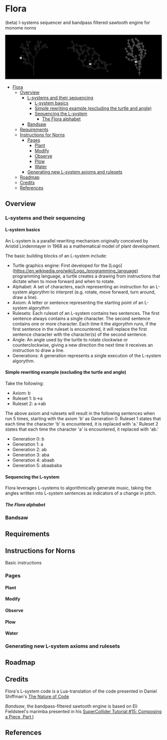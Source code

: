 # Flora 
(beta) 
l-systems sequencer and bandpass filtered sawtooth engine for monome norns

![](images/plants.png)


- [Flora](#flora)
  * [Overview](#overview)
    + [L-systems and their sequencing](#l-systems-and-their-sequencing)
      - [L-system basics](#l-system-basics)
      - [Simple rewriting example (excluding the turtle and angle)](#simple-rewriting-example--excluding-the-turtle-and-angle-)
      - [Sequencing the L-system](#sequencing-the-l-system)
        * [The Flora alphabet](#the-flora-alphabet)
    + [Bandsaw](#bandsaw)
  * [Requirements](#requirements)
  * [Instructions for Norns](#instructions-for-norns)
    + [Pages](#pages)
      - [Plant](#plant)
      - [Modify](#modify)
      - [Observe](#observe)
      - [Plow](#plow)
      - [Water](#water)
    + [Generating new L-system axioms and rulesets](#generating-new-l-system-axioms-and-rulesets)
  * [Roadmap](#roadmap)
  * [Credits](#credits)
  * [References](#references)

## Overview
### L-systems and their sequencing
#### L-system basics
An L-system is a parallel rewriting mechanism originally conceived by Aristid Lindenmayer in 1968 as a mathematical model of plant development. 

The basic building blocks of an L-system include:

* Turtle graphics engine: First developed for the [Logo](https://en.wikipedia.org/wiki/Logo_(programming_language) programming language, a turtle creates a drawing from instructions that dictate when to move forward and when to rotate.
* Alphabet: A set of characters, each representing an instruction for an L-system algorythm to interpret (e.g. rotate, move forward, turn around, draw a line).
* Axiom: A letter or sentence representing the starting point of an L-system algorythm
* Rulesets: Each ruleset of an L-system contains two sentences. The first sentence always contains a single character. The second sentence contains one or more character. Each time it the algorythm runs, if the first sentence in the ruleset is encountered, it will replace the first sentence character with the character(s) of the second sentence. 
* Angle: An angle used by the turtle to rotate clockwise or counterclockwise, giving a new direction the next time it receives an instruction to draw a line.
* Generations: A generation represents a single execution of the L-system algorythm.
#### Simple rewriting example (excluding the turtle and angle)
Take the following: 
* Axiom: b
* Ruleset 1: b->a 
* Ruleset 2: a->ab 

The above axiom and rulesets will result in the following sentences when run 5 times, starting with the axiom 'b' as Generation 0. Ruleset 1 states that each time the character 'b' is encountered, it is replaced with 'a.' Ruleset 2 states that each time the character 'a' is encountered, it replaced with 'ab.'

* Generation 0: b 
* Generation 1: a 
* Generation 2: ab
* Generation 3: aba
* Generation 4: abaab
* Generation 5: abaababa


#### Sequencing the L-system
Flora leverages L-systems to algorithmically generate music, taking the angles written into L-system sentences as indicators of a change in pitch. 
##### The Flora alphabet
### Bandsaw
## Requirements

## Instructions for Norns
Basic instructions
### Pages
#### Plant
#### Modify
#### Observe
#### Plow
#### Water

### Generating new L-system axioms and rulesets

## Roadmap

## Credits
Flora's L-system code is a Lua-translation of the code presented in Daniel Shiffman's [The Nature of Code](https://natureofcode.com/book/chapter-8-fractals/)

*Bandsaw*, the bandpass-filtered sawtooth engine is based on Eli Fieldsteel's marimba presented in his [SuperCollider Tutorial #15: Composing a Piece, Part I](https://youtu.be/lGs7JOOVjag)
## References
